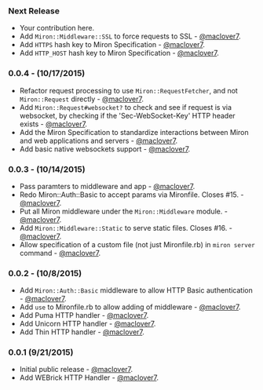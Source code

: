 ### Next Release
* Your contribution here.
* Add `Miron::Middleware::SSL` to force requests to SSL - [@maclover7](https://github.com/maclover7).
* Add `HTTPS` hash key to Miron Specification - [@maclover7](https://github.com/maclover7).
* Add `HTTP_HOST` hash key to Miron Specification - [@maclover7](https://github.com/maclover7).

### 0.0.4 - (10/17/2015)
* Refactor request processing to use `Miron::RequestFetcher`, and not
  `Miron::Request` directly - [@maclover7](https://github.com/maclover7).
* Add `Miron::Request#websocket?` to check and see if request is via
  websocket, by checking if the 'Sec-WebSocket-Key' HTTP header exists - [@maclover7](https://github.com/maclover7).
* Add the Miron Specification to standardize interactions between Miron
  and web applications and servers - [@maclover7](https://github.com/maclover7).
* Add basic native websockets support - [@maclover7](https://github.com/maclover7).

### 0.0.3 - (10/14/2015)
* Pass paramters to middleware and app - [@maclover7](https://github.com/maclover7).
* Redo Miron::Auth::Basic to accept params via Mironfile. Closes #15. - [@maclover7](https://github.com/maclover7).
* Put all Miron middleware under the `Miron::Middleware` module. - [@maclover7](https://github.com/maclover7).
* Add `Miron::Middleware::Static` to serve static files. Closes #16. - [@maclover7](https://github.com/maclover7).
* Allow specification of a custom file (not just Mironfile.rb) in `miron
  server` command - [@maclover7](https://github.com/maclover7).

### 0.0.2 - (10/8/2015)
* Add `Miron::Auth::Basic` middleware to allow HTTP Basic authentication - [@maclover7](https://github.com/maclover7).
* Add `use` to Mironfile.rb to allow adding of middleware - [@maclover7](https://github.com/maclover7).
* Add Puma HTTP handler - [@maclover7](https://github.com/maclover7).
* Add Unicorn HTTP handler - [@maclover7](https://github.com/maclover7).
* Add Thin HTTP handler - [@maclover7](https://github.com/maclover7).

### 0.0.1 (9/21/2015)
* Initial public release - [@maclover7](https://github.com/maclover7).
* Add WEBrick HTTP Handler - [@maclover7](https://github.com/maclover7).
